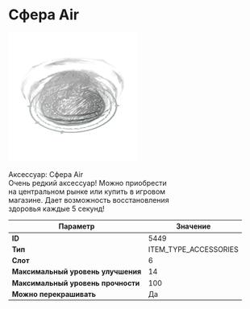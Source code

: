 # Сфера Air

![Item Image](../img/5449.webp?raw=true)

Аксессуар: Сфера Air<br>Очень редкий аксессуар! Можно приобрести<br>на центральном рынке или купить в игровом<br>магазине. Дает возможность восстановления<br>здоровья каждые 5 секунд!


| Параметр | Значение |
|----------|----------|
| **ID** | 5449 |
| **Тип** | ITEM_TYPE_ACCESSORIES |
| **Слот** | 6 |
| **Максимальный уровень улучшения** | 14 |
| **Максимальный уровень прочности** | 100 |
| **Можно перекрашивать** | Да |

